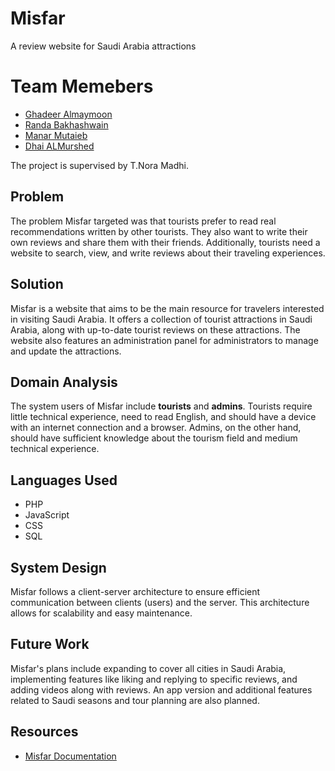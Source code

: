# Misfar
A review website for Saudi Arabia attractions

# Team Memebers
- [Ghadeer Almaymoon](https://github.com/ghadeerAbdulmajeed)
- [Randa Bakhashwain](https://github.com/Rand-msb)
- [Manar Mutaieb](https://github.com/ManarMutaieb)
- [Dhai ALMurshed](https://github.com/Dhaialmurshed)

The project is supervised by T.Nora Madhi.

## Problem
The problem Misfar targeted was that tourists prefer to read real recommendations written by other tourists. They also want to write their own reviews and share them with their friends. Additionally, tourists need a website to search, view, and write reviews about their traveling experiences.

## Solution
Misfar is a website that aims to be the main resource for travelers interested in visiting Saudi Arabia. It offers a collection of tourist attractions in Saudi Arabia, along with up-to-date tourist reviews on these attractions. The website also features an administration panel for administrators to manage and update the attractions.

## Domain Analysis
The system users of Misfar include **tourists** and **admins**. Tourists require little technical experience, need to read English, and should have a device with an internet connection and a browser. Admins, on the other hand, should have sufficient knowledge about the tourism field and medium technical experience.

## Languages Used
- PHP
- JavaScript
- CSS
- SQL

## System Design
Misfar follows a client-server architecture to ensure efficient communication between clients (users) and the server. This architecture allows for scalability and easy maintenance.

## Future Work
Misfar's plans include expanding to cover all cities in Saudi Arabia, implementing features like liking and replying to specific reviews, and adding videos along with reviews. An app version and additional features related to Saudi seasons and tour planning are also planned.

## Resources
- [Misfar Documentation](https://github.com/ManarMutaieb/Misfar/blob/main/Misfar%20Documnet.pdf)
